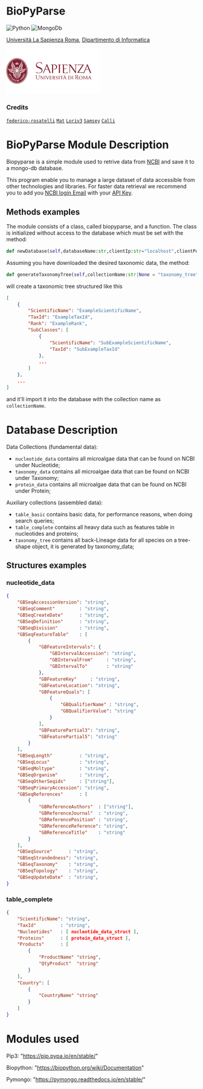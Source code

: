 # BioPyParse

![Python](https://img.shields.io/badge/python-3670A0?style=for-the-badge&logo=python&logoColor=ffdd54)
![MongoDb](https://img.shields.io/badge/MongoDB-4EA94B?style=for-the-badge&logo=mongodb&logoColor=white)


[Università La Sapienza Roma](https://www.uniroma1.it/en), [Dipartimento di Informatica](https://www.studiareinformatica.uniroma1.it/)

![Sapienza Università di Roma](/logos/sapienza-big.png)

### Credits

[`federico-rosatelli`](https://github.com/federico-rosatelli) [`Mat`](https://github.com/AxnNxs) [`Loriv3`](https://github.com/Loriv3) [`Samsey`](https://github.com/Samseys) [`Calli`](https://github.com/BboyCaligola)



# BioPyParse Module Description

Biopyparse is a simple module used to retrive data from [NCBI](https://www.ncbi.nlm.nih.gov/) and save it to a mongo-db database.

This program enable you to manage a large dataset of data accessible from other technologies and libraries. For faster data retrieval we recommend you to add you [NCBI login Email](https://account.ncbi.nlm.nih.gov/) with your [API Key](https://www.ncbi.nlm.nih.gov/account/settings/).

## Methods examples

The module consists of a class, called biopyparse, and a function. The class is initialized without access to the database which must be set with the method: 
```python
def newDatabase(self,databaseName:str,clientIp:str="localhost",clientPort:int=27017)
```

Assuming you have downloaded the desired taxonomic data, the method:
```python
def generateTaxonomyTree(self,collectionName:str|None = "taxonomy_tree",taxonomyCollection:str|None = "taxonomy_data")
```
will create a taxonomic tree structured like this
```json
[
    {
        "ScientificName": "ExampleScientificName",
        "TaxId": "ExampleTaxId",
        "Rank": "ExampleRank",
        "SubClasses": [
            {
                "ScientificName": "SubExampleScientificName",
                "TaxId": "SubExampleTaxId"
            },
            ...
        ]
    },
    ...
]
```
and it'll import it into the database with the collection name as `collectionName`.

# Database Description

Data Collections (fundamental data):

- `nucleotide_data`       contains all microalgae data that can be found on NCBI under Nucleotide;
- `taxonomy_data`         contains all microalgae data that can be found on NCBI under Taxonomy;
- `protein_data`          contains all microalgae data that can be found on NCBI under Protein;

Auxiliary collections (assembled data):
  
- `table_basic`           contains basic data, for performance reasons, when doing search queries;
- `table_complete`        contains all heavy data such as features table in nucleotides and proteins;
- `taxonomy_tree`         contains all back-Lineage data for all species on a tree-shape object, it is generated by taxonomy_data;


## Structures examples



### nucleotide_data

```json
{
	"GBSeqAccessionVersion": "string",
	"GBSeqComment"         : "string",
	"GBSeqCreateDate"      : "string",
	"GBSeqDefinition"      : "string",
	"GBSeqDivision"        : "string",
	"GBSeqFeatureTable"    : [
        {
            "GBFeatureIntervals": {
                "GBIntervalAccession": "string",
                "GBIntervalFrom"     : "string",
                "GBIntervalTo"       : "string"
            },
            "GBFeatureKey"     : "string",
            "GBFeatureLocation": "string",
            "GBFeatureQuals": [
                {
                    "GBQualifierName" : "string",
                    "GBQualifierValue": "string"
                }
            ],
            "GBFeaturePartial3": "string",
            "GBFeaturePartial5": "string"
        }
    ],
	"GBSeqLength"          : "string",
	"GBSeqLocus"           : "string",
	"GBSeqMoltype"         : "string",
	"GBSeqOrganism"        : "string",
	"GBSeqOtherSeqids"     : ["string"],
	"GBSeqPrimaryAccession": "string",
	"GBSeqReferences"      : [
        {
            "GBReferenceAuthors"  : ["string"],
            "GBReferenceJournal"  : "string",
            "GBReferencePosition" : "string",
            "GBReferenceReference": "string",
            "GBReferenceTitle"    : "string"
        }
    ],
	"GBSeqSource"      : "string",
	"GBSeqStrandedness": "string",
	"GBSeqTaxonomy"    : "string",
	"GBSeqTopology"    : "string",
	"GBSeqUpdateDate"  : "string",
}
```

### table_complete


```json
{
	"ScientificName": "string",
	"TaxId"         : "string",
	"Nucleotides"   : [ nucleotide_data_struct ],
	"Proteins"      : [ protein_data_struct ],
	"Products"      : [
        {
            "ProductName" "string",
            "QtyProduct"  "string"
        }
    ],
	"Country": [
        {
            "CountryName" "string"
        }
    ]
}
```


# Modules used

Pip3:                 "https://pip.pypa.io/en/stable/"

Biopython:            "https://biopython.org/wiki/Documentation"

Pymongo:              "https://pymongo.readthedocs.io/en/stable/"

